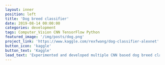 ```yaml
---
layout: inner
position: left
title: 'Dog breed classifier'
date: 2019-08-14 00:00:00
categories: development
tags: Computer_Vision CNN TensorFlow Python
featured_image: '/img/posts/dog.png'
project_link: 'https://www.kaggle.com/rexfwang/dog-classifier-alexnet'
button_icon: 'kaggle'
button_text: 'Kaggle'
lead_text: 'Experimented and developed multiple CNN based dog breed classifiers using tensorflow in Python. Compared results from various top performant CNN architectures.'
---
```

